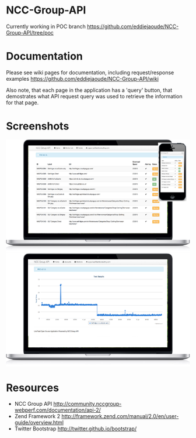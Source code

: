NCC-Group-API
=============

Currently working in POC branch https://github.com/eddiejaoude/NCC-Group-API/tree/poc

Documentation
=============
Please see wiki pages for documentation, including request/response examples
https://github.com/eddiejaoude/NCC-Group-API/wiki

Also note, that each page in the application has a 'query' button, that demostrates what API request query was used to retrieve the information for that page.

Screenshots
===========

![Screenshot 1](/screenshots/nccgroup-api-mac-iphone.png "Screenshot 1")
![Screenshot 2](/screenshots/nccgroup-api-mac-graph.png "Screenshot 2")


Resources
=========

* NCC Group API http://community.nccgroup-webperf.com/documentation/api-2/
* Zend Framework 2 http://framework.zend.com/manual/2.0/en/user-guide/overview.html
* Twitter Bootstrap http://twitter.github.io/bootstrap/
